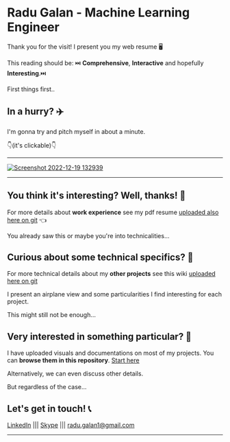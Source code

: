 
# Radu Galan - Machine Learning Engineer
Thank you for the visit! I present you my web resume 🖥️

This reading should be: ⏭️ **Comprehensive**, **Interactive** and hopefully **Interesting**.⏭️

First things first.. 

## In a hurry? ✈️ 
I'm gonna try and pitch myself in about a minute.

👇(it's clickable)👇

--------------------
[![Screenshot 2022-12-19 132939](https://user-images.githubusercontent.com/24411949/208420978-54eb9bb1-ebb9-4f01-8322-265f0b0cedf2.png)](https://www.youtube.com/watch?v=Q7Ayyve3-Mg&list=PLgIPHnjAhQVT7WR6bEY8AkwsZ6VjGwm63&index=1)

--------------------

## You think it's interesting? Well, thanks! 🚂 

For more details about **work experience** see my pdf resume [uploaded also here on git](https://github.com/RaduGalan1/pers_proj/blob/main/Radu_Galan_Resume2022.12.pdf) 👈 

You already saw this or maybe you're into technicalities...


## Curious about some technical specifics? 🔨 

For more technical details about my **other projects** see this wiki [uploaded here on git](https://github.com/RaduGalan1/pers_proj/blob/main/README_long.md)

I present an airplane view and some particularities I find interesting for each project.

This might still not be enough...

## Very interested in something particular? 📖 

I have uploaded visuals and documentations on most of my projects. You can **browse them in this repository**. [Start here](https://github.com/RaduGalan1/pers_proj/tree/main/Projects)

Alternatively, we can even discuss other details.

But regardless of the case... 

## Let's get in touch! 📞 
[LinkedIn](https://www.linkedin.com/in/radu-galan/) ||| [Skype](https://join.skype.com/invite/M7B7eSxLEDoE) ||| radu.galan1@gmail.com  


----------------
